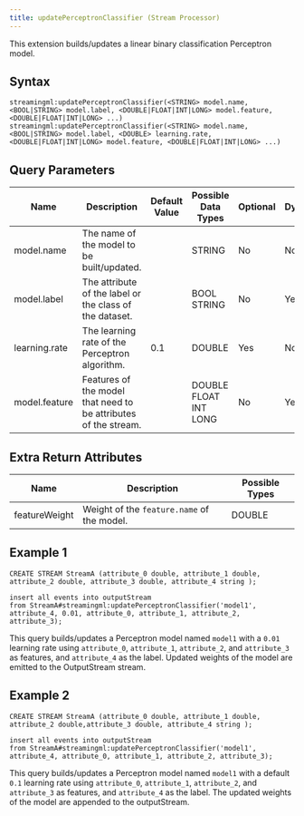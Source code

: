 ```yaml
---
title: updatePerceptronClassifier (Stream Processor)
---
```


This extension builds/updates a linear binary classification Perceptron model.

## Syntax

    streamingml:updatePerceptronClassifier(<STRING> model.name, <BOOL|STRING> model.label, <DOUBLE|FLOAT|INT|LONG> model.feature, <DOUBLE|FLOAT|INT|LONG> ...)
    streamingml:updatePerceptronClassifier(<STRING> model.name, <BOOL|STRING> model.label, <DOUBLE> learning.rate, <DOUBLE|FLOAT|INT|LONG> model.feature, <DOUBLE|FLOAT|INT|LONG> ...)

## Query Parameters

| Name          | Description     | Default Value | Possible Data Types   | Optional | Dynamic |
|---------------|--------------------------------------|---------------|-----------------------|----------|---------|
| model.name    | The name of the model to be built/updated.      |               | STRING| No       | No      |
| model.label   | The attribute of the label or the class of the dataset.         |               | BOOL STRING           | No       | Yes     |
| learning.rate | The learning rate of the Perceptron algorithm.  | 0.1           | DOUBLE| Yes      | No      |
| model.feature | Features of the model that need to be attributes of the stream. |               | DOUBLE FLOAT INT LONG | No       | Yes     |

## Extra Return Attributes

| Name          | Description  | Possible Types |
|---------------|----------------------------------------------|----------------|
| featureWeight | Weight of the `feature.name` of the model. | DOUBLE         |

## Example 1

    CREATE STREAM StreamA (attribute_0 double, attribute_1 double, attribute_2 double, attribute_3 double, attribute_4 string );

    insert all events into outputStream
    from StreamA#streamingml:updatePerceptronClassifier('model1', attribute_4, 0.01, attribute_0, attribute_1, attribute_2, attribute_3);

This query builds/updates a Perceptron model named `model1` with a
`0.01` learning rate using `attribute_0`, `attribute_1`, `attribute_2`,
and `attribute_3` as features, and `attribute_4` as the label. Updated
weights of the model are emitted to the OutputStream stream.

## Example 2

    CREATE STREAM StreamA (attribute_0 double, attribute_1 double, attribute_2 double,attribute_3 double, attribute_4 string );

    insert all events into outputStream
    from StreamA#streamingml:updatePerceptronClassifier('model1', attribute_4, attribute_0, attribute_1, attribute_2, attribute_3);

This query builds/updates a Perceptron model named `model1` with a
default `0.1` learning rate using `attribute_0`, `attribute_1`,
`attribute_2`, and `attribute_3` as features, and `attribute_4` as the
label. The updated weights of the model are appended to the outputStream.
